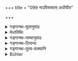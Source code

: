 +++
title = "099 नाऽविस्पष्टम् अधीयीत"

+++

<details><summary>गङ्गानथ-मूलानुवादः</summary>

He shall recite, not indistinctly, nor in the proximity of Śūdras; nor shall he go to sleep again, at the end of night, when he is tired after having recited the Veda.—(99)
</details>

<details><summary>मेधातिथिः</summary>

यत्र वर्णस्वराभिव्यक्तिः स्फुटा न भवति तद् **अविस्पष्टम्** । तच् च द्रुतायां वृत्तौ प्रायेण भवति । **निशान्ते** पश्चिमरात्रिभागे । सुप्तोत्थितो यदाधीयीत पुनः श्राम्येत् तदा न शयीत । "न निशान्ते परिश्रान्तो ब्रह्माधीत्य शयीत तु" एवं युक्तः पाठः ॥ ४.९९ ॥
</details>

<details><summary>गङ्गानथ-भाष्यानुवादः</summary>

‘*Indistinct*’—when the letters and accents are not clearly pronounced. This happens when a man is reciting hurriedly.

‘*At the end of night*’— in the latter part of night. If he, on rising from sleep, study the Veda, he shall not, if he becomes tired, go to sleep again. The right reading is—‘*na niśānte pariśrānto brahmādhītya śayīta tu*.’—(99)
</details>

<details><summary>गङ्गानथ-टिप्पन्यः</summary>

This verse is quoted in *Parāśaramādhava* (Ācāra, p. 144) as laying down
what should be avoided in the reading of the Veda;—in *Vīramitrodaya*
(Saṃskāra, p. 525);—in *Vidhānapārijāta* (p. 526);—in *Nṛsiṃhaprasāda*
(Āhnika, p. 35a);—and in *Saṃskāraratnamālā* (pp. 313 and 323).
</details>

<details><summary>गङ्गानथ-तुल्य-वाक्यानि</summary>

*Gautama* (16.19).—‘In the proximity of rotting smell, a dead body, a
Caṇḍāla or a Śūdra (the Veda shall not be studied).’

*Āpastamba Dharmasūtra* (l.9.9-11).—‘The Śūdra and the outcast are like
the cremation-ground—as regards the Śūdra woman, if she looks at one, or
if one looks at her, the reading should be stopped.’

*Vaśiṣṭha* (18.9).—‘The Śūclras are the same as the cremation-ground;
therefore one should not read near the Śūdra.’

*Viṣṇu* (30.14, 27).—‘Not near the Śūdra or the outcast; one should not
sleep after having read at the end of the night.’

*Yājñavalkya* (1.148).—‘On hearing the sound of the dog, or of the
jackal, or of the ass, or of the owl, or of Sāma-chant, or of the
bamboo-flute, or of a man in pain,—as also near an unclean thing, or a
dead body, or a Śūdra, or a Caṇḍāla, or the cremation-ground, or an
outcast (the reading shall be stopped).’

*Baudhāyana* (1.11.33).—‘During the time that the Śūdra hears or sees
(study shall be stopped).’

*Nārada* (Parāśaramādhava, p. 144).—‘He who reads without the hand, or
defective in accent and syllable, he becomes scorched by Ṛk, Yajuṣ and
Sāman.’

*Vyāsa* (Do.).—‘What is read on a forbidden day, or near a Śūdra, or for
obtaining gifts, leads one to hell.’
</details>

<details><summary>Bühler</summary>

099	Let him not recite (the texts) indistinctly, nor in the presence of Sudras; nor let him, if in the latter part of the night he is tired with reciting the Veda, go again to sleep.
</details>
